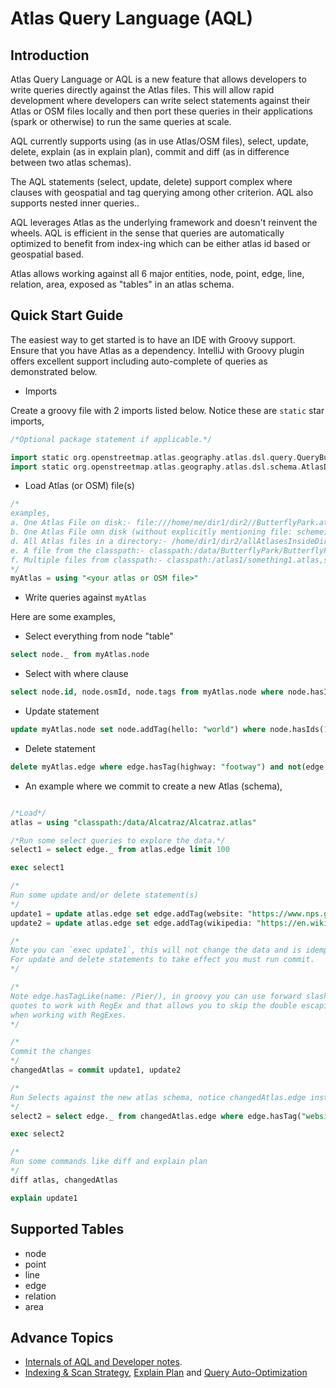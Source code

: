 # Atlas Query Language (AQL)

## Introduction
Atlas Query Language or AQL is a new feature that allows developers to write queries directly against the Atlas files. This will allow rapid development where developers can write select statements against their Atlas or OSM files locally and then port these queries in their applications (spark or otherwise) to run the same queries at scale.

AQL currently supports using (as in use Atlas/OSM files), select, update, delete, explain (as in explain plan), commit and diff (as in difference between two atlas schemas).

The AQL statements (select, update, delete) support complex where clauses with geospatial and tag querying among other criterion. AQL also supports nested inner queries..

AQL leverages Atlas as the underlying framework and doesn't reinvent the wheels. AQL is efficient in the sense that queries are automatically optimized to benefit from index-ing which can be either atlas id based or geospatial based.

Atlas allows working against all 6 major entities, node, point, edge, line, relation, area, exposed as "tables" in an atlas schema.

## Quick Start Guide

The easiest way to get started is to have an IDE with Groovy support. Ensure that you have Atlas 
as a dependency. IntelliJ with Groovy plugin offers excellent support including auto-complete of
queries as demonstrated below.

- Imports

Create a groovy file with 2 imports listed below. Notice these are `static` star imports,

```groovy
/*Optional package statement if applicable.*/

import static org.openstreetmap.atlas.geography.atlas.dsl.query.QueryBuilderFactory.*
import static org.openstreetmap.atlas.geography.atlas.dsl.schema.AtlasDB.*
```

- Load Atlas (or OSM) file(s)

```sql
/*
examples,
a. One Atlas File on disk:- file:///home/me/dir1/dir2//ButterflyPark.atlas
b. One Atlas File omn disk (without explicitly mentioning file: scheme):- /home/me/dir1/dir2//ButterflyPark.atlas
d. All Atlas files in a directory:- /home/dir1/dir2/allAtlasesInsideDirNoRecurse
e. A file from the classpath:- classpath:/data/ButterflyPark/ButterflyPark.osm
f. Multiple files from classpath:- classpath:/atlas1/something1.atlas,something2.atlas;/atlas2/Alcatraz.atlas,Butterfly.atlas
*/
myAtlas = using "<your atlas or OSM file>"
```

- Write queries against `myAtlas`

Here are some examples,

* Select everything from node "table"

```sql
select node._ from myAtlas.node
```

* Select with where clause

```sql
select node.id, node.osmId, node.tags from myAtlas.node where node.hasId(123000000) or node.hasTag("amenity": "college")
```

* Update statement

```sql
update myAtlas.node set node.addTag(hello: "world") where node.hasIds(123456789, 9087655432)
```

* Delete statement

```sql
delete myAtlas.edge where edge.hasTag(highway: "footway") and not(edge.hasTag(foot: "yes"))
```

* An example where we commit to create a new Atlas (schema),

```sql

/*Load*/ 
atlas = using "classpath:/data/Alcatraz/Alcatraz.atlas"

/*Run some select queries to explore the data.*/
select1 = select edge._ from atlas.edge limit 100

exec select1

/*
Run some update and/or delete statement(s)
*/
update1 = update atlas.edge set edge.addTag(website: "https://www.nps.gov/alca") where edge.hasTagLike(name: /Pier/) or edge.hasTagLike(name: /Island/) or edge.hasTagLike(name: /Road/)
update2 = update atlas.edge set edge.addTag(wikipedia: "https://en.wikipedia.org/wiki/Alcatraz_Island") where edge.hasTagLike(/foot/)

/*
Note you can `exec update1`, this will not change the data and is idempotent.
For update and delete statements to take effect you must run commit. 
*/

/*
Note edge.hasTagLike(name: /Pier/), in groovy you can use forward slashes instead of double 
quotes to work with RegEx and that allows you to skip the double escaping that we do in Java 
when working with RegExes.
*/

/*
Commit the changes
*/
changedAtlas = commit update1, update2

/*
Run Selects against the new atlas schema, notice changedAtlas.edge instead of atlas.edge here,
*/
select2 = select edge._ from changedAtlas.edge where edge.hasTag("website") or edge.hasTag("wikipedia")

exec select2

/*
Run some commands like diff and explain plan
*/
diff atlas, changedAtlas

explain update1
```

## Supported Tables

- node
- point
- line
- edge
- relation
- area

## Advance Topics
* [Internals of AQL and Developer notes](AQLInternals.md).
* [Indexing & Scan Strategy](AQLIndexingAndScanStrategy.md), [Explain Plan](AQLExplainPlan.md) and [Query Auto-Optimization](AQLOptimization.md)

